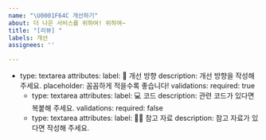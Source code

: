 ```yaml
---
name: "\U0001F64C 개선하기"
about: 더 나은 서비스를 위하여! 위하여~
title: "[리뷰] "
labels: 개선
assignees: ''

---
```


- type: textarea
    attributes:
      label: 🙌 개선 방향
      description: 개선 방향을 작성해 주세요.
      placeholder: 꼼꼼하게 적을수록 좋습니다!
    validations:
      required: true
  - type: textarea
    attributes:
      label: 💻 코드
      description: 관련 코드가 있다면 복붙해 주세요.
    validations:
      required: false
  - type: textarea
    attributes:
      label: 🏄‍♂️ 참고 자료
      description: 참고 자료가 있다면 작성해 주세요.
